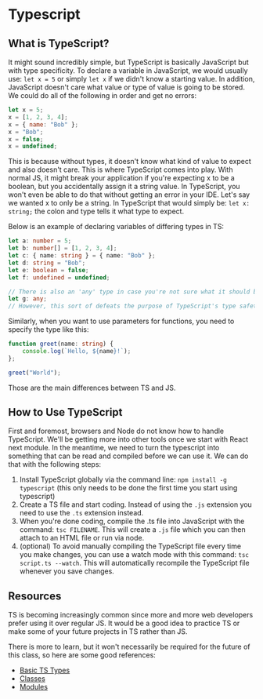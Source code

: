 # Typescript

## What is TypeScript?

It might sound incredibly simple, but TypeScript is basically JavaScript but with type specificity. To declare a variable in JavaScript, we would usually use: `let x = 5` or simply `let x` if we didn't know a starting value. In addition, JavaScript doesn't care what value or type of value is going to be stored. We could do all of the following in order and get no errors:

```js
let x = 5;
x = [1, 2, 3, 4];
x = { name: "Bob" };
x = "Bob";
x = false;
x = undefined;
```

This is because without types, it doesn't know what kind of value to expect and also doesn't care. This is where TypeScript comes into play. With normal JS, it might break your application if you're expecting x to be a boolean, but you accidentally assign it a string value. In TypeScript, you won't even be able to do that without getting an error in your IDE. Let's say we wanted x to only be a string. In TypeScript that would simply be: `let x: string;` the colon and type tells it what type to expect.

Below is an example of declaring variables of differing types in TS:

```ts
let a: number = 5;
let b: number[] = [1, 2, 3, 4];
let c: { name: string } = { name: "Bob" };
let d: string = "Bob";
let e: boolean = false;
let f: undefined = undefined;

// There is also an 'any' type in case you're not sure what it should be.
let g: any;
// However, this sort of defeats the purpose of TypeScript's type safety features.
```

Similarly, when you want to use parameters for functions, you need to specify the type like this:

```ts
function greet(name: string) {
    console.log(`Hello, ${name}!`);
};

greet("World");
```

Those are the main differences between TS and JS.

## How to Use TypeScript

First and foremost, browsers and Node do not know how to handle TypeScript. We'll be getting more into other tools once we start with React next module. In the meantime, we need to turn the typescript into something that can be read and compiled before we can use it. We can do that with the following steps:

1. Install TypeScript globally via the command line: `npm install -g typescript` (this only needs to be done the first time you start using typescript)
2. Create a TS file and start coding. Instead of using the `.js` extension you need to use the `.ts` extension instead.
3. When you're done coding, compile the .ts file into JavaScript with the command: `tsc FILENAME`. This will create a `.js` file which you can then attach to an HTML file or run via node.
4. (optional) To avoid manually compiling the TypeScript file every time you make changes, you can use a watch mode with this command: `tsc script.ts --watch`. This will automatically recompile the TypeScript file whenever you save changes.

## Resources

TS is becoming increasingly common since more and more web developers prefer using it over regular JS. It would be a good idea to practice TS or make some of your future projects in TS rather than JS.

There is more to learn, but it won't necessarily be required for the future of this class, so here are some good references:

- [Basic TS Types](https://www.typescriptlang.org/docs/handbook/2/everyday-types.html)
- [Classes](https://www.typescriptlang.org/docs/handbook/2/classes.html)
- [Modules](https://www.typescriptlang.org/docs/handbook/modules.html)

